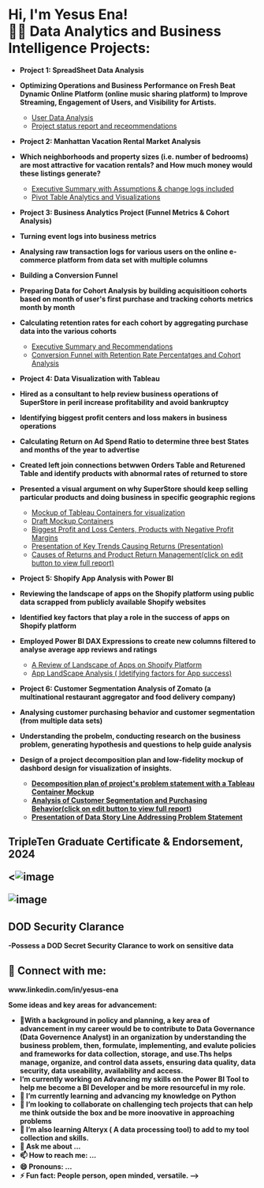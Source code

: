 <h1>Hi, I'm Yesus Ena! <br/><a 

<h2>👨‍💻 Data Analytics and Business Intelligence Projects:</h2>

- <b>Project 1: SpreadSheet Data Analysis
- Optimizing Operations and Business Performance on Fresh Beat Dynamic Online  Platform (online music sharing platform) to Improve Streaming, Engagement of Users, and Visibility for Artists.</b>
  - [User Data Analysis](https://docs.google.com/spreadsheets/d/1cD7Boge2K6DJ3aTJQ6-l615oshyRUdm3kEcFbZwJkaw/edit?usp=sharing)
  - [Project status report and receommendations](https://docs.google.com/document/d/1lJVfLP8kztqAxxQishqC4Ci6aUZw_8x7b0B2o6B-X5g/edit?usp=sharing)
    
    
- <b> Project 2: Manhattan Vacation Rental Market Analysis
- Which neighborhoods and property sizes (i.e. number of bedrooms) are most attractive for vacation rentals? and How much money would these listings generate?</b>
  - [Executive Summary with Assumptions & change logs included](https://docs.google.com/spreadsheets/d/1z9C0dAn7hjvEZ-z9EcpFhvgfeZJmWFlcZr51ZMv4Ggg/edit?usp=sharing)
  - [Pivot Table Analytics and Visualizations](https://docs.google.com/spreadsheets/d/1z9C0dAn7hjvEZ-z9EcpFhvgfeZJmWFlcZr51ZMv4Ggg/edit?usp=sharing)
  
  
- <b>Project 3: Business Analytics Project (Funnel Metrics & Cohort Analysis)
- Turning event logs into business metrics
- Analysing raw transaction logs for various users on the online e-commerce platform from data set with multiple columns
- Building a Conversion Funnel 
- Preparing Data for Cohort Analysis by building acquisitioon cohorts based on month of user's first purchase and tracking cohorts metrics month by month
- Calculating retention rates for each cohort by aggregating purchase data into the various cohorts</b>
  - [Executive Summary and Recommendations](https://docs.google.com/spreadsheets/d/1dZvMCtVKmnJvZz1W61WKG1ZY0_ZTVLnuWQKGRNQYUrU/edit?usp=sharing)
  - [Conversion Funnel with Retention Rate Percentatges and Cohort Analysis](https://docs.google.com/spreadsheets/d/1dZvMCtVKmnJvZz1W61WKG1ZY0_ZTVLnuWQKGRNQYUrU/edit?usp=sharing)
    
- <b>Project 4: Data Visualization with Tableau
- Hired as a consultant to help review business operations of SuperStore in peril increase profitability and avoid bankruptcy
- Identifying biggest profit centers and loss makers in business operations
- Calculating Return on Ad Spend Ratio to determine three best States and months of the year to advertise
- Created left join connections betwwen Orders Table and Returened Table and identify products with abnormal rates of returned to store
- Presented a visual argument on why SuperStore should keep selling particular products and doing business in specific geographic regions </b>

  - [Mockup of Tableau Containers for visualization](https://docs.google.com/spreadsheets/d/1x7PAOG8YIWZSN9ct6-Ox5EBKGvdcwQ_m2qIe7_9HcoE/edit?usp=sharing)
  - [Draft Mockup Containers](https://docs.google.com/spreadsheets/d/12WYt-kVPU4A2JrpMZjRm-rRLbD4qjJYG/edit?usp=sharing&ouid=100533234730281498308&rtpof=true&sd=true)
  - [Biggest Profit and Loss Centers, Products with Negative Profit Margins](https://public.tableau.com/views/UPDATTEDDATAVISUALIZATIONWITHTABLEAUDASH/Dashboard3?:language=en-US&:sid=&:redirect=auth&:display_count=n&:origin=viz_share_link)
  - [Presentation of Key Trends Causing Returns (Presentation)](https://docs.google.com/presentation/d/1umKWBUKOXL1xSp1vAezXcALg5jWoUYDK/edit?usp=sharing&ouid=100533234730281498308&rtpof=true&sd=true)
  - [Causes of Returns and Product Return Management(click on edit button to view full report)](https://public.tableau.com/views/STORYTELLINGWITHTABLEAUBook1/Dashboard1?:language=en-US&:sid=&:redirect=auth&:display_count=n&:origin=viz_share_link)
    
    
- <b>Project 5: Shopify App Analysis with Power BI 
- Reviewing the landscape of apps on the Shopify platform using public data scrapped from publicly available Shopify websites
- Identified key factors that play a role in the success of apps on Shopify platform
- Employed Power BI DAX Expressions to create new columns filtered to analyse average app reviews and ratings</b>
  - [A Review of Landscape of Apps on Shopify Platform](https://docs.google.com/spreadsheets/d/1h8oL1Mr-mhjdPmDJqRqZdpqs7iiJ42DJOYers8fKWSc/edit?usp=sharing)
  - [App LandScape Analysis ( Idetifying factors for App success)](https://app.powerbi.com/groups/me/list?experience=power-bi)
    
    
- <b>Project 6: Customer Segmentation Analysis of Zomato (a multinational restaurant aggregator and food delivery company)
- Analysing customer purchasing behavior and customer segmentation (from multiple data sets)
- Understanding the probelm, conducting research on the business problem, generating hypothesis and questions to help guide analysis
- Design of a project decomposition plan and low-fidelity mockup of dashbord design for visualization of insights.
  -  [Decomposition plan of project's problem statement with a Tableau Container Mockup](https://docs.google.com/spreadsheets/d/1hV6Cm3MhRZx96bvKtojLHTJyw-8Z32GaDYhzOE-P4eM/edit?usp=sharing)
  -  [Analysis of Customer Segmentation and Purchasing Behavior(click on edit button to view full report)](https://public.tableau.com/views/UPDATTEDFINALPROJECT-YESUSENA/ZamatosCustomers?:language=en-US&:sid=&:redirect=auth&:display_count=n&:origin=viz_share_link) 
  -  [Presentation of Data Story Line Addressing Problem Statement](https://docs.google.com/presentation/d/1MEarsaq56I8NZAXzCqRu3_lyK-lvV81s/edit?usp=sharing&ouid=100533234730281498308&rtpof=true&sd=true)

<h2>TripleTen Graduate Certificate & Endorsement, 2024 

<![image](https://github.com/user-attachments/assets/5775851b-50a1-41f4-ba10-d7f70c338928)
>
  
   ![image](https://github.com/user-attachments/assets/a711a9e6-c0fb-4532-89e7-6095671e1076)
    </h2>

<h2>DOD Security Clarance </h2>
-Possess a DOD Secret Security Clarance to work on sensitive data

<h2> 🤳 Connect with me:</h2>   www.linkedin.com/in/yesus-ena

Some ideas and key areas for advancement:

- 🔭With a background in policy and planning, a key area of advancement in my career would be to contribute to Data Governance (Data Governence Analyst) in an organization by understanding the business problem, then, formulate, implementing, and evalute policies and frameworks for data collection, storage, and use.Ths helps manage, organize, and control data assets, ensuring data quality, data security, data useability, availability and access. 
- I’m currently working on Advancing my skills on the Power BI Tool to help me become a BI Developer and be more resourceful in my role.
- 🌱 I’m currently learning and advancing my knowledge on Python
- 👯 I’m looking to collaborate on challenging tech projects that can help me think outside the box and be more inoovative in approaching problems
- 🤔 I’m also learning Alteryx ( A data processing tool) to add to my tool collection and skills.
- 💬 Ask me about ...
- 📫 How to reach me: ...
- 😄 Pronouns: ...
- ⚡ Fun fact: People person, open minded, versatile.
-->
